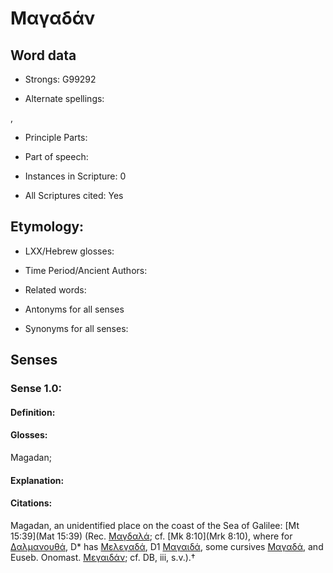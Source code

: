 # Μαγαδάν

<!-- Status: S2=NeedsEdits -->
<!-- Lexica used for edits:   -->

## Word data

* Strongs: G99292

* Alternate spellings:

,

* Principle Parts: 


* Part of speech: 


* Instances in Scripture: 0

* All Scriptures cited: Yes

## Etymology: 


* LXX/Hebrew glosses: 


* Time Period/Ancient Authors: 


* Related words: 

* Antonyms for all senses

* Synonyms for all senses: 


## Senses 


### Sense  1.0: 

#### Definition: 

#### Glosses: 

Magadan; 

#### Explanation: 


#### Citations: 

Magadan, an unidentified place on the coast of the Sea of Galilee: [Mt 15:39](Mat 15:39) (Rec. [Μαγδαλά](); cf. [Mk 8:10](Mrk 8:10), where for [Δαλμανουθά](), D* has [Μελεγαδά](), D1 [Μαγαιδά](), some cursives [Μαγαδά](), and Euseb. Onomast. [Μεγαιδάν](); cf. DB, iii, s.v.).†
